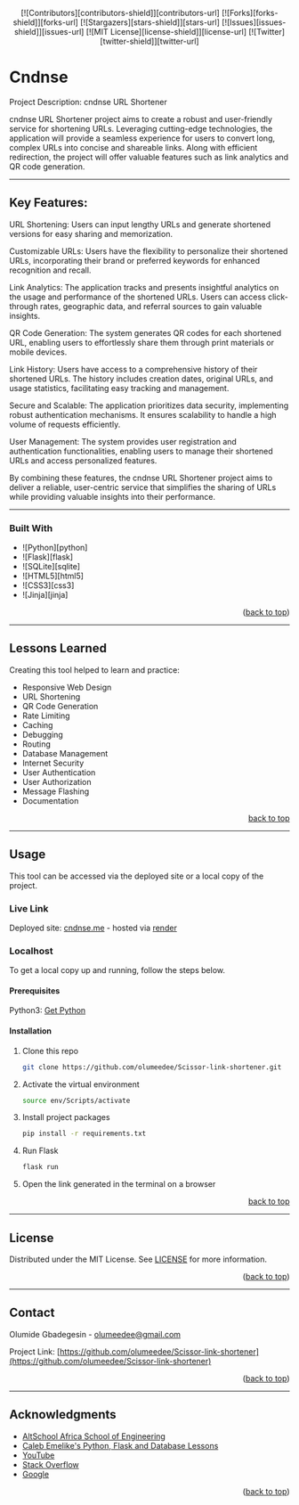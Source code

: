 
<!-- Back to Top Navigation Anchor -->
<a name="readme-top"></a>

<!-- Project Shields -->
<div align="center">

  [![Contributors][contributors-shield]][contributors-url]
  [![Forks][forks-shield]][forks-url]
  [![Stargazers][stars-shield]][stars-url]
  [![Issues][issues-shield]][issues-url]
  [![MIT License][license-shield]][license-url]
  [![Twitter][twitter-shield]][twitter-url]
</div>

# Cndnse

 Project Description: cndnse URL Shortener

cndnse URL Shortener project aims to create a robust and user-friendly service for shortening URLs. Leveraging cutting-edge technologies, the application will provide a seamless experience for users to convert long, complex URLs into concise and shareable links. Along with efficient redirection, the project will offer valuable features such as link analytics and QR code generation.

---

## Key Features:

URL Shortening: Users can input lengthy URLs and generate shortened versions for easy sharing and memorization.

Customizable URLs: Users have the flexibility to personalize their shortened URLs, incorporating their brand or preferred keywords for enhanced recognition and recall.

Link Analytics: The application tracks and presents insightful analytics on the usage and performance of the shortened URLs. Users can access click-through rates, geographic data, and referral sources to gain valuable insights.

QR Code Generation: The system generates QR codes for each shortened URL, enabling users to effortlessly share them through print materials or mobile devices.

Link History: Users have access to a comprehensive history of their shortened URLs. The history includes creation dates, original URLs, and usage statistics, facilitating easy tracking and management.

Secure and Scalable: The application prioritizes data security, implementing robust authentication mechanisms. It ensures scalability to handle a high volume of requests efficiently.

User Management: The system provides user registration and authentication functionalities, enabling users to manage their shortened URLs and access personalized features.

By combining these features, the cndnse URL Shortener project aims to deliver a reliable, user-centric service that simplifies the sharing of URLs while providing valuable insights into their performance.

---

### Built With

* ![Python][python]
* ![Flask][flask]
* ![SQLite][sqlite]
* ![HTML5][html5]
* ![CSS3][css3]
* ![Jinja][jinja]

<p align="right">(<a href="#readme-top">back to top</a>)</p>

---


<!-- Lessons from the Project -->
## Lessons Learned

Creating this tool helped to learn and practice:
* Responsive Web Design
* URL Shortening
* QR Code Generation
* Rate Limiting
* Caching
* Debugging
* Routing
* Database Management
* Internet Security
* User Authentication
* User Authorization
* Message Flashing
* Documentation

<p align="right"><a href="#readme-top">back to top</a></p>

---



<!-- Getting Started -->
## Usage

This tool can be accessed via the deployed site or a local copy of the project.

### Live Link

Deployed site: [cndnse.me](https://www.cndnse.me) - hosted via [render](https://www.render.com) 

### Localhost

To get a local copy up and running, follow the steps below.

#### Prerequisites

Python3: [Get Python](https://www.python.org/downloads/)

#### Installation

1. Clone this repo
   ```sh
   git clone https://github.com/olumeedee/Scissor-link-shortener.git
   ```
2. Activate the virtual environment
   ```sh
   source env/Scripts/activate
   ```
3. Install project packages
   ```sh
   pip install -r requirements.txt
   ```
4. Run Flask
   ```sh
   flask run
   ```
5. Open the link generated in the terminal on a browser  

<p align="right"><a href="#readme-top">back to top</a></p>

---


<!-- LICENSE -->
## License

Distributed under the MIT License. See <a href="https://github.com/olumeedee/Scissor-link-shortener/blob/main/LICENSE">LICENSE</a> for more information.

<p align="right">(<a href="#readme-top">back to top</a>)</p>

---


<!-- CONTACT -->
## Contact
Olumide Gbadegesin  - olumeedee@gmail.com

Project Link: [https://github.com/olumeedee/Scissor-link-shortener](https://github.com/olumeedee/Scissor-link-shortener)

<p align="right">(<a href="#readme-top">back to top</a>)</p>

---


<!-- ACKNOWLEDGMENTS -->
## Acknowledgments

* [AltSchool Africa School of Engineering](https://altschoolafrica.com/schools/engineering)
* [Caleb Emelike's Python, Flask and Database Lessons](https://github.com/CalebEmelike)
* [YouTube](https://www.youtube.com)
* [Stack Overflow](https://stackoverflow.com/)
* [Google](https://google.com)

<p align="right">(<a href="#readme-top">back to top</a>)</p>
